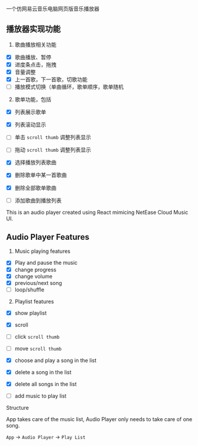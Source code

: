 一个仿网易云音乐电脑网页版音乐播放器

## 播放器实现功能

1. 歌曲播放相关功能
  -[x] 歌曲播放、暂停
  -[x] 进度条点击，拖拽
  -[x] 音量调整
  -[x] 上一首歌，下一首歌，切歌功能
  -[ ] 播放模式切换（单曲循环，歌单顺序，歌单随机
2. 歌单功能，包括
  -[x] 列表展示歌单
  -[x] 列表滚动显示
  -[ ] 单击 `scroll thumb` 调整列表显示
  -[ ] 拖动 `scroll thumb` 调整列表显示
  -[x] 选择播放列表歌曲
  -[x] 删除歌单中某一首歌曲
  -[x] 删除全部歌单歌曲
  -[ ] 添加歌曲到播放列表


This is an audio player created using React mimicing NetEase Cloud Music UI.

## Audio Player Features

1. Music playing features
  -[x] Play and pause the music
  -[x] change progress
  -[x] change volume
  -[x] previous/next song
  -[ ] loop/shuffle
2. Playlist features
  -[x] show playlist
  -[x] scroll
  -[ ] click `scroll thumb`
  -[ ] move `scroll thumb`
  -[x] choose and play a song in the list
  -[x] delete a song in the list
  -[x] delete all songs in the list
  -[ ] add music to play list


Structure

App takes care of the music list, Audio Player only needs to take care of one song.

`App` -> `Audio Player` -> `Play List`